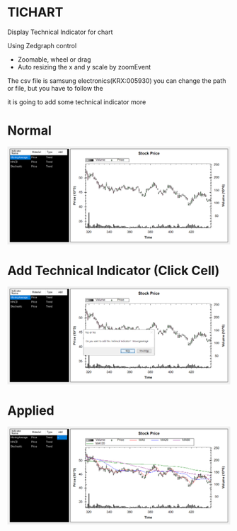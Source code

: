 # TICHART
Display Technical Indicator for chart 

Using Zedgraph control
- Zoomable, wheel or drag
- Auto resizing the x and y scale by zoomEvent

The csv file is samsung electronics(KRX:005930)
you can change the path or file, but you have to follow the 

it is going to add some technical indicator more

# Normal 
![Alt text](/chart1.png)
# Add Technical Indicator (Click Cell)
![Alt text](/chart2.png)
# Applied 
![Alt text](/chart3.png)
